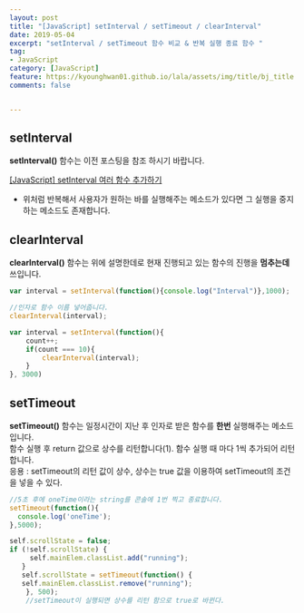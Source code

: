 ```yaml
---
layout: post
title: "[JavaScript] setInterval / setTimeout / clearInterval"
date: 2019-05-04
excerpt: "setInterval / setTimeout 함수 비교 & 반복 실행 종료 함수 "
tag:
- JavaScript
category: [JavaScript]
feature: https://kyounghwan01.github.io/lala/assets/img/title/bj_title.jpg
comments: false


---
```


## setInterval

**setInterval()** 함수는 이전 포스팅을 참조 하시기 바랍니다.

[[JavaScript] setInterval 여러 함수 추가하기](https://kyounghwan01.github.io/lala/setInterval/)

- 위처럼 반복해서 사용자가 원하는 바를 실행해주는 메소드가 있다면 그 실행을 중지하는 메소드도 존재합니다.



## clearInterval

**clearInterval()** 함수는 위에 설명한데로 현재 진행되고 있는 함수의 진행을 **멈추는데** 쓰입니다. 

```js
var interval = setInterval(function(){console.log("Interval")},1000);

//인자로 함수 이름 넣어줍니다. 
clearInterval(interval);
```
```js
var interval = setInterval(function(){
    count++;
    if(count === 10){
        clearInterval(interval);
    }
}, 3000)
```



## setTimeout

**setTimeout()** 함수는 일정시간이 지난 후 인자로 받은 함수를 **한번** 실행해주는 메소드입니다.<br>
함수 실행 후 return 값으로 상수를 리턴합니다(1). 함수 실행 때 마다 1씩 추가되어 리턴합니다. <br>
응용 : setTimeout의 리턴 값이 상수, 상수는 true 값을 이용하여 setTimeout의 조건을 넣을 수 있다. 

```js
//5초 후에 oneTime이라는 string를 콘솔에 1번 찍고 종료합니다. 
setTimeout(function(){
  console.log('oneTime');
},5000);

self.scrollState = false;
if (!self.scrollState) {
     self.mainElem.classList.add("running");
   }
   self.scrollState = setTimeout(function() {
   self.mainElem.classList.remove("running");
    }, 500);
    //setTimeout이 실행되면 상수를 리턴 함으로 true로 바뀐다.
      
```

